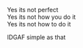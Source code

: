 Yes its not perfect <br/>
Yes its not how you do it<br/>
Yes its not how to do it<br/>

IDGAF simple as that

